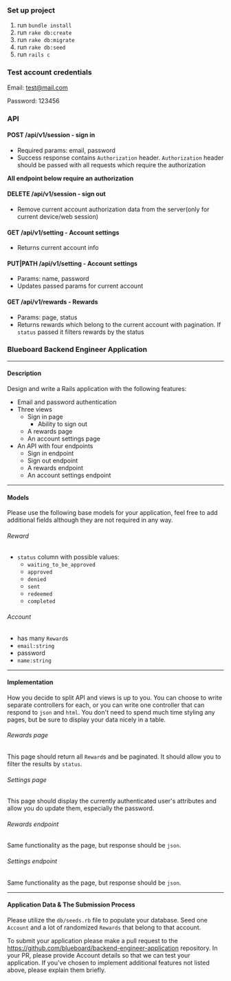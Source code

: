 ### Set up project 
1) run `bundle install`
2) run `rake db:create`
3) run `rake db:migrate`
4) run `rake db:seed`
5) run `rails c`

### Test account credentials
Email: test@mail.com

Password: 123456

### API

#### POST /api/v1/session - sign in
- Required params: email, password
- Success response contains `Authorization` header. `Authorization` header should be passed with all requests which require the authorization

**All endpoint below require an authorization**

#### DELETE /api/v1/session - sign out
- Remove current account authorization data from the server(only for current device/web session)

#### GET /api/v1/setting - Account settings
- Returns current account info

#### PUT|PATH /api/v1/setting - Account settings
- Params: name, password
- Updates passed params for current account

#### GET /api/v1/rewards - Rewards
- Params: page, status
- Returns rewards which belong to the current account with pagination. If `status` passed it filters rewards by the status
 
 

### Blueboard Backend Engineer Application

---

#### Description
Design and write a Rails application with the following features:

- Email and password authentication
- Three views
    - Sign in page
        - Ability to sign out
    - A rewards page
    - An account settings page
- An API with four endpoints
    - Sign in endpoint
    - Sign out endpoint
    - A rewards endpoint
    - An account settings endpoint

---

#### Models
Please use the following base models for your application, feel free to add additional fields although they are not required in any way.

###### Reward
- `status` column with possible values:
    - `waiting_to_be_approved`
    - `approved`
    - `denied`
    - `sent`
    - `redeemed`
    - `completed`

###### Account
- has many `Reward`s
- `email:string`
- password
- `name:string`

---

#### Implementation
How you decide to split API and views is up to you. You can choose to write separate controllers for each, or you can write one controller that can respond to `json` and `html`. You don't need to spend much time styling any pages, but be sure to display your data nicely in a table.

###### Rewards page
This page should return all `Reward`s and be paginated. It should allow you to filter the results by `status`.

###### Settings page
This page should display the currently authenticated user's attributes and allow you do update them, especially the password.

###### Rewards endpoint
Same functionality as the page, but response should be `json`.

###### Settings endpoint
Same functionality as the page, but response should be `json`.

---

#### Application Data & The Submission Process
Please utilize the `db/seeds.rb` file to populate your database. Seed one `Account` and a lot of randomized `Rewards` that belong to that account.

To submit your application please make a pull request to the https://github.com/blueboard/backend-engineer-application repository. In your PR, please provide Account details so that we can test your application. If you've chosen to implement additional features not listed above, please explain them briefly.

